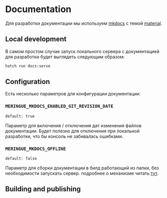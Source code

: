 # Documentation

Для разработки документации мы используем [mkdocs](https://www.mkdocs.org/) с темой [material](https://squidfunk.github.io/mkdocs-material/).


## Local development

В самом простом случае запуск локального сервера с документацией для разработки будет выглядеть следующим образом:

```bash
hatch run docs:serve
```


## Configuration

Есть несколько параметров для конфигурации документации:


### `MERINGUE_MKDOCS_ENABLED_GIT_REVISION_DATE`

`default: true`

Параметр для включения / отключения дат изменения файлов документации. Будет полезно для отключения при локальной разработки, что бы консоль не забивалась ошибками.


### `MERINGUE_MKDOCS_OFFLINE`

`default: false`

Параметр для сборки документации в билд работающий из папки, без необходимости запускать сервер. подробнее о механизме читать [тут](https://squidfunk.github.io/mkdocs-material/setup/building-for-offline-usage/).


## Building and publishing
